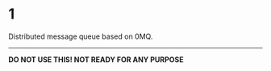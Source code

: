 # 1

Distributed message queue based on 0MQ.

--------------------------------------------------------------------------------

**DO NOT USE THIS! NOT READY FOR ANY PURPOSE**